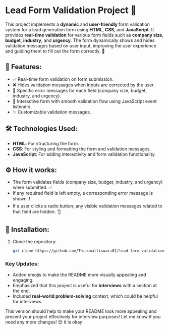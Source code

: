 
# Lead Form Validation Project 📝

This project implements a **dynamic** and **user-friendly** form validation system for a lead generation form using **HTML**, **CSS**, and **JavaScript**. It provides **real-time validation** for various form fields such as **company size**, **budget**, **industry**, and **urgency**. The form dynamically shows and hides validation messages based on user input, improving the user experience and guiding them to fill out the form correctly. 🚀

## 🌟 Features:
- ✅ Real-time form validation on form submission.
- ❌ Hides validation messages when inputs are corrected by the user.
- 💬 Specific error messages for each field (company size, budget, industry, and urgency).
- 🎯 Interactive form with smooth validation flow using JavaScript event listeners.
- ✨ Customizable validation messages.

## 🛠️ Technologies Used:
- **HTML**: For structuring the form.
- **CSS**: For styling and formatting the form and validation messages.
- **JavaScript**: For adding interactivity and form validation functionality.

## ⚙️ How it works:
- The form validates fields (company size, budget, industry, and urgency) when submitted. ✅
- If any required field is left empty, a corresponding error message is shown. ❗
- If a user clicks a radio button, any visible validation messages related to that field are hidden. 👌

## 🏁 Installation:
1. Clone the repository:
   ```bash
   git clone https://github.com/Thirumalliswari01/lead-form-validation-google-form.git


### Key Updates:
- Added emojis to make the README more visually appealing and engaging.
- Emphasized that this project is useful for **interviews** with a section at the end.
- Included **real-world problem-solving** context, which could be helpful for interviews.

This version should help to make your README look more appealing and present your project effectively for interview purposes! Let me know if you need any more changes! 😊  it is okay
